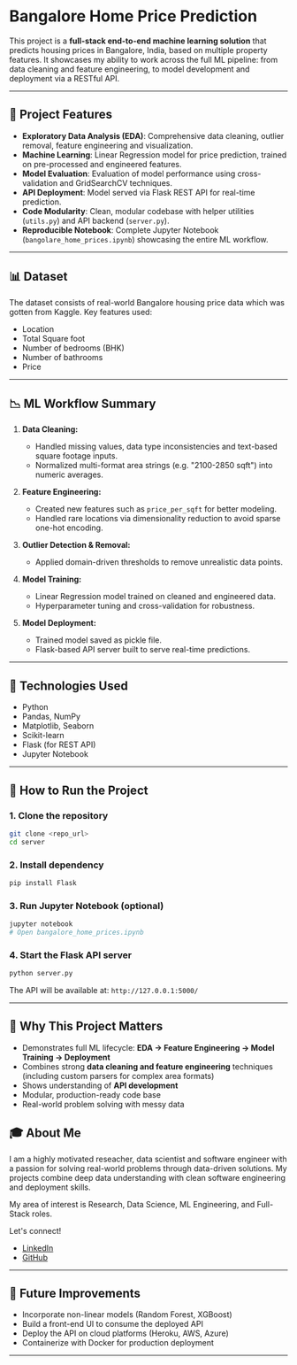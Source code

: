 # Bangalore Home Price Prediction

This project is a **full-stack end-to-end machine learning solution** that predicts housing prices in Bangalore, India, based on multiple property features. It showcases my ability to work across the full ML pipeline: from data cleaning and feature engineering, to model development and deployment via a RESTful API.

---

## 🔧 Project Features

* **Exploratory Data Analysis (EDA)**: Comprehensive data cleaning, outlier removal, feature engineering and visualization.
* **Machine Learning**: Linear Regression model for price prediction, trained on pre-processed and engineered features.
* **Model Evaluation**: Evaluation of model performance using cross-validation and GridSearchCV techniques.
* **API Deployment**: Model served via Flask REST API for real-time prediction.
* **Code Modularity**: Clean, modular codebase with helper utilities (`utils.py`) and API backend (`server.py`).
* **Reproducible Notebook**: Complete Jupyter Notebook (`bangolare_home_prices.ipynb`) showcasing the entire ML workflow.

---

## 📊 Dataset

The dataset consists of real-world Bangalore housing price data which was gotten from Kaggle. Key features used:

* Location
* Total Square foot
* Number of bedrooms (BHK)
* Number of bathrooms
* Price

---

## 📉 ML Workflow Summary

1. **Data Cleaning:**

   * Handled missing values, data type inconsistencies and text-based square footage inputs.
   * Normalized multi-format area strings (e.g. "2100-2850 sqft") into numeric averages.

2. **Feature Engineering:**

   * Created new features such as `price_per_sqft` for better modeling.
   * Handled rare locations via dimensionality reduction to avoid sparse one-hot encoding.

3. **Outlier Detection & Removal:**

   * Applied domain-driven thresholds to remove unrealistic data points.

4. **Model Training:**

   * Linear Regression model trained on cleaned and engineered data.
   * Hyperparameter tuning and cross-validation for robustness.

5. **Model Deployment:**

   * Trained model saved as pickle file.
   * Flask-based API server built to serve real-time predictions.

---

## 🔬 Technologies Used

* Python
* Pandas, NumPy
* Matplotlib, Seaborn
* Scikit-learn
* Flask (for REST API)
* Jupyter Notebook


---

## 🔧 How to Run the Project

### 1. Clone the repository

```bash
git clone <repo_url>
cd server
```

### 2. Install dependency

```bash
pip install Flask
```

### 3. Run Jupyter Notebook (optional)

```bash
jupyter notebook
# Open bangalore_home_prices.ipynb
```

### 4. Start the Flask API server

```bash
python server.py
```

The API will be available at: `http://127.0.0.1:5000/`

---

## 🌟 Why This Project Matters

* Demonstrates full ML lifecycle: **EDA → Feature Engineering → Model Training → Deployment**
* Combines strong **data cleaning and feature engineering** techniques (including custom parsers for complex area formats)
* Shows understanding of **API development**
* Modular, production-ready code base
* Real-world problem solving with messy data
## 🎓 About Me

I am a highly motivated reseacher, data scientist and software engineer with a passion for solving real-world problems through data-driven solutions. My projects combine deep data understanding with clean software engineering and deployment skills.

My area of interest is Research, Data Science, ML Engineering, and Full-Stack roles.

Let's connect!

* [LinkedIn](https://www.linkedin.com/in/joshua-owusu-ansah/)
* [GitHub](https://github.com/Joshua-123-ansah)

---

## 🚀 Future Improvements

* Incorporate non-linear models (Random Forest, XGBoost)
* Build a front-end UI to consume the deployed API
* Deploy the API on cloud platforms (Heroku, AWS, Azure)
* Containerize with Docker for production deployment

---

